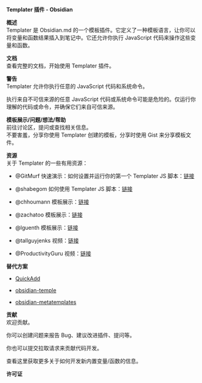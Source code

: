 **Templater 插件 - Obsidian**

**概述**  
Templater 是 Obsidian.md 的一个模板插件。它定义了一种模板语言，让你可以将变量和函数结果插入到笔记中。它还允许你执行 JavaScript 代码来操作这些变量和函数。

**文档**  
查看完整的文档，开始使用 Templater 插件。

**警告**  
Templater 允许你执行任意的 JavaScript 代码和系统命令。

执行来自不可信来源的任意 JavaScript 代码或系统命令可能是危险的。仅运行你理解的代码或命令，并确保它们来自可信来源。

**模板展示/问题/想法/帮助**  
前往讨论区，提问或查找相关信息。  
不要害羞，分享你使用 Templater 创建的模板，分享时使用 Gist 来分享模板文件。

**资源**  
关于 Templater 的一些有用资源：

- @GitMurf 快速演示：如何设置并运行你的第一个 Templater JS 脚本：[链接](https://github.com/SilentVoid13/Templater/discussions/187)
    
- @shabegom 如何使用 Templater JS 脚本：[链接](https://shbgm.ca/blog/obsidian/how-to-use-templater-js-scripts)
    
- @chhoumann 模板展示：[链接](https://github.com/chhoumann/Templater_Templates)
    
- @zachatoo 模板展示：[链接](https://zachyoung.dev/posts/templater-snippets)
    
- @lguenth 模板展示：[链接](https://github.com/lguenth/obsidian-templates)
    
- @tallguyjenks 视频：[链接](https://youtu.be/2234DXKbNgM?t=1944)
    
- @ProductivityGuru 视频：[链接](https://www.youtube.com/watch?v=cSawi0tYPMM)
    

**替代方案**

- [QuickAdd](https://github.com/chhoumann/quickadd)
    
- [obsidian-temple](https://github.com/garyng/obsidian-temple)
    
- [obsidian-metatemplates](https://github.com/avirut/obsidian-metatemplates)
    

**贡献**  
欢迎贡献。

你可以创建问题来报告 Bug、建议改进插件、提问等。

你也可以提交拉取请求来贡献代码开发。

查看这里获取更多关于如何开发新内置变量/函数的信息。

**许可证**